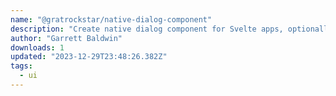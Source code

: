 ```yaml
---
name: "@gratrockstar/native-dialog-component"
description: "Create native dialog component for Svelte apps, optionally animated."
author: "Garrett Baldwin"
downloads: 1
updated: "2023-12-29T23:48:26.382Z"
tags: 
  - ui
---
```

